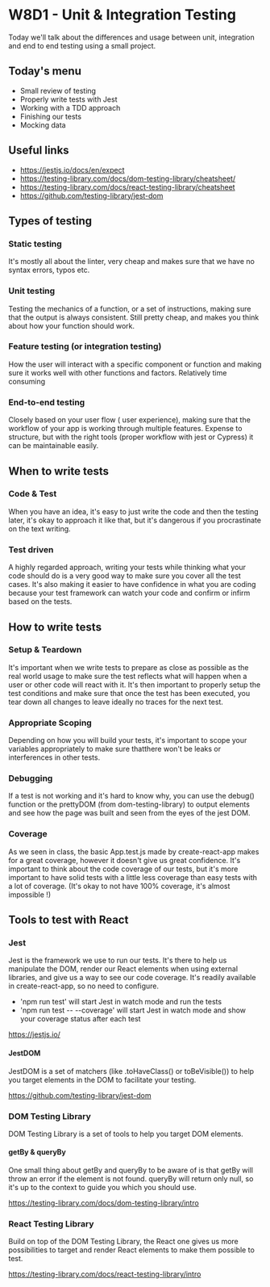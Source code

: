 # W8D1 - Unit & Integration Testing

Today we'll talk about the differences and usage between unit, integration and end to end testing using a small project.

## Today's menu

- Small review of testing
- Properly write tests with Jest
- Working with a TDD approach
- Finishing our tests
- Mocking data

## Useful links

- https://jestjs.io/docs/en/expect
- https://testing-library.com/docs/dom-testing-library/cheatsheet/
- https://testing-library.com/docs/react-testing-library/cheatsheet
- https://github.com/testing-library/jest-dom

## Types of testing

### Static testing

It's mostly all about the linter, very cheap and makes sure that we have no syntax errors, typos etc.

### Unit testing

Testing the mechanics of a function, or a set of instructions, making sure that the output is always consistent. Still pretty cheap, and makes you think about how your function should work.

### Feature testing (or integration testing)

How the user will interact with a specific component or function and making sure it works well with other functions and factors. Relatively time consuming

### End-to-end testing

Closely based on your user flow ( user experience), making sure that the workflow of your app is working through multiple features. Expense to structure, but with the right tools (proper workflow with jest or Cypress) it can be maintainable easily.

## When to write tests

### Code & Test

When you have an idea, it's easy to just write the code and then the testing later, it's okay to approach it like that, but it's dangerous if you procrastinate on the text writing.

### Test driven

A highly regarded approach, writing your tests while thinking what your code should do is a very good way to make sure you cover all the test cases. It's also making it easier to have confidence in what you are coding because your test framework can watch your code and confirm or infirm based on the tests.

## How to write tests

### Setup & Teardown

It's important when we write tests to prepare as close as possible as the real world usage to make sure the test reflects what will happen when a user or other code will react with it. It's then important to properly setup the test conditions and make sure that once the test has been executed, you tear down all changes to leave ideally no traces for the next test.

### Appropriate Scoping

Depending on how you will build your tests, it's important to scope your variables appropriately to make sure thatthere won't be leaks or interferences in other tests.

### Debugging

If a test is not working and it's hard to know why, you can use the debug() function or the prettyDOM (from dom-testing-library) to output elements and see how the page was built and seen from the eyes of the jest DOM.

### Coverage

As we seen in class, the basic App.test.js made by create-react-app makes for a great coverage, however it doesn't give us great confidence. It's important to think about the code coverage of our tests, but it's more important to have solid tests with a little less coverage than easy tests with a lot of coverage. (It's okay to not have 100% coverage, it's almost impossible !)

## Tools to test with React

### Jest

Jest is the framework we use to run our tests. It's there to help us manipulate the DOM, render our React elements when using external libraries, and give us a way to see our code coverage. It's readily available in create-react-app, so no need to configure.

- 'npm run test' will start Jest in watch mode and run the tests
- 'npm run test -- --coverage' will start Jest in watch mode and show your coverage status after each test

https://jestjs.io/

#### JestDOM

JestDOM is a set of matchers (like .toHaveClass() or toBeVisible()) to help you target elements in the DOM to facilitate your testing.

https://github.com/testing-library/jest-dom

### DOM Testing Library

DOM Testing Library is a set of tools to help you target DOM elements.

#### getBy & queryBy

One small thing about getBy and queryBy to be aware of is that getBy will throw an error if the element is not found. queryBy will return only null, so it's up to the context to guide you which you should use.

https://testing-library.com/docs/dom-testing-library/intro

### React Testing Library

Build on top of the DOM Testing Library, the React one gives us more possibilities to target and render React elements to make them possible to test.

https://testing-library.com/docs/react-testing-library/intro
